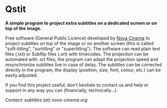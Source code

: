 Qstit
====

**A simple program to project extra subtitles on a dedicated screen or on top of the image.**

Free software (General Public Licence) developed by [Nova Cinema](http://www.nova-cinema.org) to project subtitles on top of the image or on another screen (this is called "soft-titling", "surtitling" or "supertitling"). The software can read plain text files (.txt) or SubRip files (.srt) with timecodes. The projection can be automated with .srt files, the program can adapt the projection speed and resynchronize subtitles live in case of delay. The subtitles can be corrected directly in the program, the display (position, size, font, colour, etc.) can be easily adjusted.

If you find this project useful, don’t hesitate to contact us and help or support in any way you can (financially, technically...).

*Contact: subtitles (at) nova-cinema.org*
